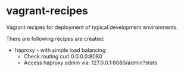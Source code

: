 # vagrant-recipes
Vagrant recipes for deployment of typical development environments.

There are following recipes are created:
- haproxy - with simple load balancing
    - Check routing curl 0.0.0.0:8080
    - Access haproxy admin via: 127.0.0.1:8080/admin?stats